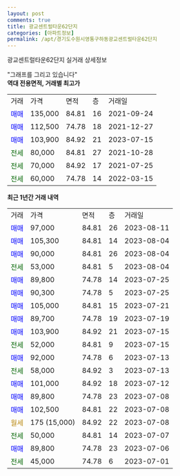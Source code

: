 ```yaml
---
layout: post
comments: true
title: 광교센트럴타운62단지
categories: [아파트정보]
permalink: /apt/경기도수원시영통구하동광교센트럴타운62단지
---
```


광교센트럴타운62단지 실거래 상세정보

<script type="text/javascript">
  google.charts.load('current', {'packages':['line', 'corechart']});
  google.charts.setOnLoadCallback(drawChart);

  function drawChart() {
    var data = new google.visualization.DataTable();
    data.addColumn('date', '거래일');
    data.addColumn('number', "매매");
    data.addColumn('number', "전세");
    data.addColumn('number', "전매");

    data.addRows([[new Date(Date.parse("2023-08-11")), 97000, null, null], [new Date(Date.parse("2023-08-04")), 105300, null, null], [new Date(Date.parse("2023-08-04")), 90000, null, null], [new Date(Date.parse("2023-08-04")), null, 53000, null], [new Date(Date.parse("2023-07-25")), 89800, null, null], [new Date(Date.parse("2023-07-25")), 90300, null, null], [new Date(Date.parse("2023-07-21")), 105000, null, null], [new Date(Date.parse("2023-07-19")), 89700, null, null], [new Date(Date.parse("2023-07-15")), 103900, null, null], [new Date(Date.parse("2023-07-15")), null, 52000, null], [new Date(Date.parse("2023-07-13")), 92000, null, null], [new Date(Date.parse("2023-07-13")), null, 58000, null], [new Date(Date.parse("2023-07-12")), 101000, null, null], [new Date(Date.parse("2023-07-08")), 89800, null, null], [new Date(Date.parse("2023-07-08")), 102500, null, null], [new Date(Date.parse("2023-07-08")), null, null, null], [new Date(Date.parse("2023-07-07")), null, 50000, null], [new Date(Date.parse("2023-07-06")), 89800, null, null], [new Date(Date.parse("2023-07-01")), null, 45000, null]]);

    var options = {
      hAxis: {
        format: 'yyyy/MM/dd'
      },    
      lineWidth: 0,
      pointsVisible: true,    
      title: '최근 1년간 유형별 실거래가 분포',
      legend: { position: 'bottom' }
    };

    var formatter = new google.visualization.NumberFormat({pattern:'###,###'} );
    formatter.format(data, 1);
    formatter.format(data, 2);
    
    setTimeout(function() {
        var chart = new google.visualization.LineChart(document.getElementById('columnchart_material'));
        chart.draw(data, (options));
        document.getElementById('loading').style.display = 'none';
    }, 200);
  }
</script>


<div id="loading" style="z-index:20; display: block; margin-left: 0px">"그래프를 그리고 있습니다"</div>
<div id="columnchart_material" style="width: 95%; margin-left: 0px; display: block"></div>
<!-- contents start -->
<b>역대 전용면적, 거래별 최고가</b>
<table class="sortable">
    <tr>
      <td>거래</td>
      <td>가격</td>
      <td>면적</td>
      <td>층</td>
      <td>거래일</td>
    </tr>
        <tr>
          <td><a style="color: blue">매매</a></td>
          <td>135,000</td>
          <td>84.81</td>
          <td>16</td>
          <td>2021-09-24</td>
        </tr>            <tr>
          <td><a style="color: blue">매매</a></td>
          <td>112,500</td>
          <td>74.78</td>
          <td>18</td>
          <td>2021-12-27</td>
        </tr>            <tr>
          <td><a style="color: blue">매매</a></td>
          <td>103,900</td>
          <td>84.92</td>
          <td>21</td>
          <td>2023-07-15</td>
        </tr>        
        <tr>
              <td><a style="color: darkgreen">전세</a></td>
              <td>80,000</td>
              <td>84.81</td>
              <td>27</td>
              <td>2021-10-28</td>
            </tr>            <tr>
              <td><a style="color: darkgreen">전세</a></td>
              <td>70,000</td>
              <td>84.92</td>
              <td>17</td>
              <td>2021-07-25</td>
            </tr>            <tr>
              <td><a style="color: darkgreen">전세</a></td>
              <td>60,000</td>
              <td>74.78</td>
              <td>14</td>
              <td>2022-03-15</td>
            </tr>        
    
</table>

<b>최근 1년간 거래 내역</b>

<table class="sortable">
    <tr>
      <td>거래</td>
      <td>가격</td>
      <td>면적</td>
      <td>층</td>
      <td>거래일</td>
    </tr>
    <tr>
      <td><a style="color: blue">매매</a></td>
      <td>97,000</td>
      <td>84.81</td>
      <td>26</td>
      <td>2023-08-11</td>
    </tr>          <tr>
      <td><a style="color: blue">매매</a></td>
      <td>105,300</td>
      <td>84.81</td>
      <td>14</td>
      <td>2023-08-04</td>
    </tr>          <tr>
      <td><a style="color: blue">매매</a></td>
      <td>90,000</td>
      <td>84.81</td>
      <td>26</td>
      <td>2023-08-04</td>
    </tr>          <tr>
      <td><a style="color: darkgreen">전세</a></td>
      <td>53,000</td>
      <td>84.81</td>
      <td>5</td>
      <td>2023-08-04</td>
    </tr>          <tr>
      <td><a style="color: blue">매매</a></td>
      <td>89,800</td>
      <td>74.78</td>
      <td>14</td>
      <td>2023-07-25</td>
    </tr>          <tr>
      <td><a style="color: blue">매매</a></td>
      <td>90,300</td>
      <td>74.78</td>
      <td>5</td>
      <td>2023-07-25</td>
    </tr>          <tr>
      <td><a style="color: blue">매매</a></td>
      <td>105,000</td>
      <td>84.81</td>
      <td>15</td>
      <td>2023-07-21</td>
    </tr>          <tr>
      <td><a style="color: blue">매매</a></td>
      <td>89,700</td>
      <td>74.78</td>
      <td>19</td>
      <td>2023-07-19</td>
    </tr>          <tr>
      <td><a style="color: blue">매매</a></td>
      <td>103,900</td>
      <td>84.92</td>
      <td>21</td>
      <td>2023-07-15</td>
    </tr>          <tr>
      <td><a style="color: darkgreen">전세</a></td>
      <td>52,000</td>
      <td>84.81</td>
      <td>9</td>
      <td>2023-07-15</td>
    </tr>          <tr>
      <td><a style="color: blue">매매</a></td>
      <td>92,000</td>
      <td>74.78</td>
      <td>6</td>
      <td>2023-07-13</td>
    </tr>          <tr>
      <td><a style="color: darkgreen">전세</a></td>
      <td>58,000</td>
      <td>84.92</td>
      <td>3</td>
      <td>2023-07-13</td>
    </tr>          <tr>
      <td><a style="color: blue">매매</a></td>
      <td>101,000</td>
      <td>84.92</td>
      <td>18</td>
      <td>2023-07-12</td>
    </tr>          <tr>
      <td><a style="color: blue">매매</a></td>
      <td>89,800</td>
      <td>74.78</td>
      <td>23</td>
      <td>2023-07-08</td>
    </tr>          <tr>
      <td><a style="color: blue">매매</a></td>
      <td>102,500</td>
      <td>84.81</td>
      <td>22</td>
      <td>2023-07-08</td>
    </tr>          <tr>
      <td><a style="color: darkgoldenrod">월세</a></td>
      <td>175 (15,000)</td>
      <td>84.92</td>
      <td>22</td>
      <td>2023-07-08</td>
    </tr>          <tr>
      <td><a style="color: darkgreen">전세</a></td>
      <td>50,000</td>
      <td>84.81</td>
      <td>14</td>
      <td>2023-07-07</td>
    </tr>          <tr>
      <td><a style="color: blue">매매</a></td>
      <td>89,800</td>
      <td>74.78</td>
      <td>23</td>
      <td>2023-07-06</td>
    </tr>          <tr>
      <td><a style="color: darkgreen">전세</a></td>
      <td>45,000</td>
      <td>74.78</td>
      <td>6</td>
      <td>2023-07-01</td>
    </tr>      </table>
<!-- contents end -->    

